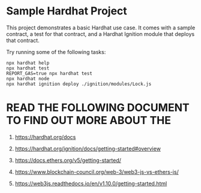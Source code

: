 # Sample Hardhat Project

This project demonstrates a basic Hardhat use case. It comes with a sample contract, a test for that contract, and a Hardhat Ignition module that deploys that contract.

Try running some of the following tasks:

```shell
npx hardhat help
npx hardhat test
REPORT_GAS=true npx hardhat test
npx hardhat node
npx hardhat ignition deploy ./ignition/modules/Lock.js
```
# READ THE FOLLOWING DOCUMENT TO FIND OUT MORE ABOUT THE 

1. https://hardhat.org/docs

2. https://hardhat.org/ignition/docs/getting-started#overview

3. https://docs.ethers.org/v5/getting-started/

4. https://www.blockchain-council.org/web-3/web3-js-vs-ethers-js/

5. https://web3js.readthedocs.io/en/v1.10.0/getting-started.html



